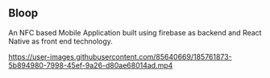## Bloop
An NFC based Mobile Application built using firebase as backend and React Native as front end technology. 

https://user-images.githubusercontent.com/85640669/185761873-5b894980-7998-45ef-9a26-d80ae68014ad.mp4

